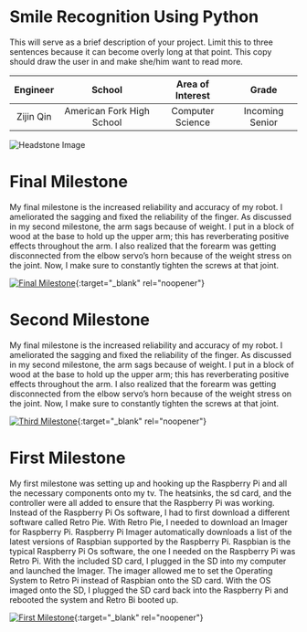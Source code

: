 ﻿# Smile Recognition Using Python
This will serve as a brief description of your project. Limit this to three sentences because it can become overly long at that point. This copy should draw the user in and make she/him want to read more.

| **Engineer** | **School** | **Area of Interest** | **Grade** |
|:--:|:--:|:--:|:--:|
| Zijin Qin | American Fork High School | Computer Science | Incoming Senior

![Headstone Image](https://bluestampengineering.com/wp-content/uploads/2016/05/improve.jpg)
  
# Final Milestone
My final milestone is the increased reliability and accuracy of my robot. I ameliorated the sagging and fixed the reliability of the finger. As discussed in my second milestone, the arm sags because of weight. I put in a block of wood at the base to hold up the upper arm; this has reverberating positive effects throughout the arm. I also realized that the forearm was getting disconnected from the elbow servo’s horn because of the weight stress on the joint. Now, I make sure to constantly tighten the screws at that joint. 

[![Final Milestone](https://res.cloudinary.com/marcomontalbano/image/upload/v1612573869/video_to_markdown/images/youtube--F7M7imOVGug-c05b58ac6eb4c4700831b2b3070cd403.jpg )](https://www.youtube.com/watch?v=F7M7imOVGug&feature=emb_logo "Final Milestone"){:target="_blank" rel="noopener"}

# Second Milestone
My final milestone is the increased reliability and accuracy of my robot. I ameliorated the sagging and fixed the reliability of the finger. As discussed in my second milestone, the arm sags because of weight. I put in a block of wood at the base to hold up the upper arm; this has reverberating positive effects throughout the arm. I also realized that the forearm was getting disconnected from the elbow servo’s horn because of the weight stress on the joint. Now, I make sure to constantly tighten the screws at that joint.

[![Third Milestone](https://res.cloudinary.com/marcomontalbano/image/upload/v1612574014/video_to_markdown/images/youtube--y3VAmNlER5Y-c05b58ac6eb4c4700831b2b3070cd403.jpg)](https://www.youtube.com/watch?v=y3VAmNlER5Y&feature=emb_logo "Second Milestone"){:target="_blank" rel="noopener"}
# First Milestone
  

My first milestone was setting up and hooking up the Raspberry Pi and all the necessary components onto my tv. The heatsinks, the sd card, and the controller were all added to ensure that the Raspberry Pi was working. Instead of the Raspberry Pi Os software, I had to first download a different software called Retro Pie. With Retro Pie, I needed to download an Imager for Raspberry Pi. Raspberry Pi Imager automatically downloads a list of the latest versions of Raspbian supported by the Raspberry Pi. Raspbian is the typical Raspberry Pi Os software, the one I needed on the Raspberry Pi was Retro Pi. With the included SD card, I plugged in the SD into my computer and launched the Imager. The imager allowed me to set the Operating System to Retro Pi instead of Raspbian onto the SD card. With the OS imaged onto the SD, I plugged the SD card back into the Raspberry Pi and rebooted the system and Retro Bi booted up.

[![First Milestone](https://res.cloudinary.com/marcomontalbano/image/upload/v1612574117/video_to_markdown/images/youtube--CaCazFBhYKs-c05b58ac6eb4c4700831b2b3070cd403.jpg)](https://www.youtube.com/watch?v=CaCazFBhYKs "First Milestone"){:target="_blank" rel="noopener"}
